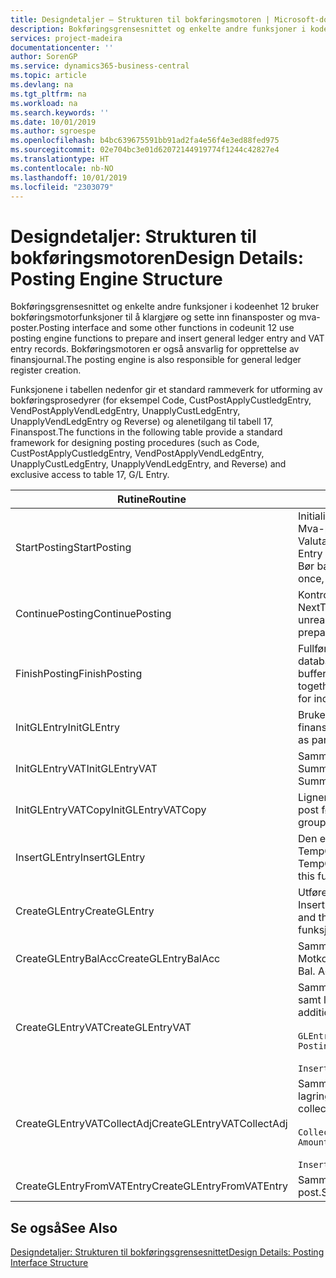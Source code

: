 ```yaml
---
title: Designdetaljer – Strukturen til bokføringsmotoren | Microsoft-dokumentasjon
description: Bokføringsgrensesnittet og enkelte andre funksjoner i kodeenhet 12 bruker bokføringsmotorfunksjoner til å klargjøre og sette inn finansposter og mva-poster. Bokføringsmotoren er også ansvarlig for opprettelse av finansjournal.
services: project-madeira
documentationcenter: ''
author: SorenGP
ms.service: dynamics365-business-central
ms.topic: article
ms.devlang: na
ms.tgt_pltfrm: na
ms.workload: na
ms.search.keywords: ''
ms.date: 10/01/2019
ms.author: sgroespe
ms.openlocfilehash: b4bc639675591bb91ad2fa4e56f4e3ed88fed975
ms.sourcegitcommit: 02e704bc3e01d62072144919774f1244c42827e4
ms.translationtype: HT
ms.contentlocale: nb-NO
ms.lasthandoff: 10/01/2019
ms.locfileid: "2303079"
---
```

# <a name="design-details-posting-engine-structure"></a><span data-ttu-id="71018-104">Designdetaljer: Strukturen til bokføringsmotoren</span><span class="sxs-lookup"><span data-stu-id="71018-104">Design Details: Posting Engine Structure</span></span>
<span data-ttu-id="71018-105">Bokføringsgrensesnittet og enkelte andre funksjoner i kodeenhet 12 bruker bokføringsmotorfunksjoner til å klargjøre og sette inn finansposter og mva-poster.</span><span class="sxs-lookup"><span data-stu-id="71018-105">Posting interface and some other functions in codeunit 12 use posting engine functions to prepare and insert general ledger entry and VAT entry records.</span></span> <span data-ttu-id="71018-106">Bokføringsmotoren er også ansvarlig for opprettelse av finansjournal.</span><span class="sxs-lookup"><span data-stu-id="71018-106">The posting engine is also responsible for general ledger register creation.</span></span>  
  
 <span data-ttu-id="71018-107">Funksjonene i tabellen nedenfor gir et standard rammeverk for utforming av bokføringsprosedyrer (for eksempel Code, CustPostApplyCustledgEntry, VendPostApplyVendLedgEntry, UnapplyCustLedgEntry, UnapplyVendLedgEntry og Reverse) og alenetilgang til tabell 17, Finanspost.</span><span class="sxs-lookup"><span data-stu-id="71018-107">The functions in the following table provide a standard framework for designing posting procedures (such as Code, CustPostApplyCustledgEntry, VendPostApplyVendLedgEntry, UnapplyCustLedgEntry, UnapplyVendLedgEntry, and Reverse) and exclusive access to table 17, G/L Entry.</span></span>  
  
|<span data-ttu-id="71018-108">Rutine</span><span class="sxs-lookup"><span data-stu-id="71018-108">Routine</span></span>|<span data-ttu-id="71018-109">Beskrivelse</span><span class="sxs-lookup"><span data-stu-id="71018-109">Description</span></span>|  
|-------------|---------------------------------------|  
|<span data-ttu-id="71018-110">StartPosting</span><span class="sxs-lookup"><span data-stu-id="71018-110">StartPosting</span></span>|<span data-ttu-id="71018-111">Initialiserer bokføringsbufferen TempGLEntryBuf, låser tabellene Finanspost og Mva-post og initialiserer Regnskapsperiode, Finansjournal og Valutakurs.</span><span class="sxs-lookup"><span data-stu-id="71018-111">Initializes posting buffer TempGLEntryBuf, locks G/L Entry and VAT Entry tables, and initializes Accounting Period, G/L Register, and Exchange Rate.</span></span> <span data-ttu-id="71018-112">Bør bare kalles én gang, og deretter er NextEntryNo lik 0.</span><span class="sxs-lookup"><span data-stu-id="71018-112">Should be called only once, then NextEntryNo is 0.</span></span>|  
|<span data-ttu-id="71018-113">ContinuePosting</span><span class="sxs-lookup"><span data-stu-id="71018-113">ContinuePosting</span></span>|<span data-ttu-id="71018-114">Kontrollerer og bokfører urealisert mva for forrige transaksjonsøkning NextTransactionNo og klargjør bokføring av neste linje.</span><span class="sxs-lookup"><span data-stu-id="71018-114">Checks and posts unrealized VAT for previous transaction increment NextTransactionNo and prepares post of next line.</span></span>|  
|<span data-ttu-id="71018-115">FinishPosting</span><span class="sxs-lookup"><span data-stu-id="71018-115">FinishPosting</span></span>|<span data-ttu-id="71018-116">Fullfører bokføring ved å sette inn finansposter fra midlertidig buffer til databasetabell.</span><span class="sxs-lookup"><span data-stu-id="71018-116">Completes posting by inserting G/L entries from temporary buffer into database table.</span></span> <span data-ttu-id="71018-117">Brukes alltid sammen med StartPosting.</span><span class="sxs-lookup"><span data-stu-id="71018-117">Always used together with StartPosting.</span></span> <span data-ttu-id="71018-118">Kontrollerer om det finnes inkonsekvenser.</span><span class="sxs-lookup"><span data-stu-id="71018-118">Checks for inconsistencies.</span></span>|  
|<span data-ttu-id="71018-119">InitGLEntry</span><span class="sxs-lookup"><span data-stu-id="71018-119">InitGLEntry</span></span>|<span data-ttu-id="71018-120">Brukes til å initialisere ny finanspost for</span><span class="sxs-lookup"><span data-stu-id="71018-120">Used to initialize new G/L entry for Gen.</span></span> <span data-ttu-id="71018-121">finanskladdelinje.</span><span class="sxs-lookup"><span data-stu-id="71018-121">Jnl Line.</span></span> <span data-ttu-id="71018-122">Returnerer GLEntry som parameter.</span><span class="sxs-lookup"><span data-stu-id="71018-122">Returns GLEntry as parameter.</span></span>|  
|<span data-ttu-id="71018-123">InitGLEntryVAT</span><span class="sxs-lookup"><span data-stu-id="71018-123">InitGLEntryVAT</span></span>|<span data-ttu-id="71018-124">Samme som InitGLEntry, men tilordner også Motkontonr. og SummarizeVAT.</span><span class="sxs-lookup"><span data-stu-id="71018-124">Same as InitGLEntry, but also assigns Bal. Account No. and SummarizeVAT.</span></span>|  
|<span data-ttu-id="71018-125">InitGLEntryVATCopy</span><span class="sxs-lookup"><span data-stu-id="71018-125">InitGLEntryVATCopy</span></span>|<span data-ttu-id="71018-126">Ligner på InitGLEntryVAT, men kopierer også bokføringsgruppedata fra mva-post før SummarizeVAT.</span><span class="sxs-lookup"><span data-stu-id="71018-126">Similar to InitGLEntryVAT, but also copies posting groups data from VAT Entry before SummarizeVAT.</span></span>|  
|<span data-ttu-id="71018-127">InsertGLEntry</span><span class="sxs-lookup"><span data-stu-id="71018-127">InsertGLEntry</span></span>|<span data-ttu-id="71018-128">Den eneste funksjonen som setter inn finanspost i den globale tabellen TempGLEntryBuf.</span><span class="sxs-lookup"><span data-stu-id="71018-128">The only function that inserts G/L entry into global TempGLEntryBuf table.</span></span> <span data-ttu-id="71018-129">Bruk alltid denne funksjonen til å sette inn.</span><span class="sxs-lookup"><span data-stu-id="71018-129">Always use this function for insert.</span></span>|  
|<span data-ttu-id="71018-130">CreateGLEntry</span><span class="sxs-lookup"><span data-stu-id="71018-130">CreateGLEntry</span></span>|<span data-ttu-id="71018-131">Utfører InitGLEntry, tilordner tilleggsvalutabeløp og utfører deretter InsertGLEntry.</span><span class="sxs-lookup"><span data-stu-id="71018-131">Performs an InitGLEntry, assigns Additional Currency Amount, and then performs InsertGLEntry.</span></span> <span data-ttu-id="71018-132">Erstatter flere kodelinjer med ett funksjonskall.</span><span class="sxs-lookup"><span data-stu-id="71018-132">Replaces several lines of code with a single function call.</span></span>|  
|<span data-ttu-id="71018-133">CreateGLEntryBalAcc</span><span class="sxs-lookup"><span data-stu-id="71018-133">CreateGLEntryBalAcc</span></span>|<span data-ttu-id="71018-134">Samme som CreateGLEntry, men tilordner også Motkontotype og Motkontonr.</span><span class="sxs-lookup"><span data-stu-id="71018-134">Same as CreateGLEntry, but also assigns Bal. Account Type and Bal. Account No.</span></span>|  
|<span data-ttu-id="71018-135">CreateGLEntryVAT</span><span class="sxs-lookup"><span data-stu-id="71018-135">CreateGLEntryVAT</span></span>|<span data-ttu-id="71018-136">Samme som CreateGLEntry, men med ekstra behandling for bokføringsgrupper samt lagring til midlertidig mva-buffer:</span><span class="sxs-lookup"><span data-stu-id="71018-136">Same as CreateGLEntry, but with additional processing for posting groups and saving to temporary VAT buffer:</span></span><br /><br /> `GLEntry.CopyPostingGroupsFromDtldCVBuf(DtldCVLedgEntryBuf,GenJnlLine."Gen. Posting Type");`<br /><br /> `InsertVATEntriesFromTemp(DtldCVLedgEntryBuf,GLEntry);`|  
|<span data-ttu-id="71018-137">CreateGLEntryVATCollectAdj</span><span class="sxs-lookup"><span data-stu-id="71018-137">CreateGLEntryVATCollectAdj</span></span>|<span data-ttu-id="71018-138">Samme som CreateGLEntry, men med en ekstra samling justeringer samt lagring til midlertidig mva-buffer:</span><span class="sxs-lookup"><span data-stu-id="71018-138">Same as CreateGLEntry, but with additional collection of adjustments and saving to temporary VAT buffer:</span></span><br /><br /> `CollectAdjustment(AdjAmount,GLEntry.Amount,GLEntry."Additional-Currency Amount",OriginalDateSet);`<br /><br /> `InsertVATEntriesFromTemp(DtldCVLedgEntryBuf,GLEntry);`|  
|<span data-ttu-id="71018-139">CreateGLEntryFromVATEntry</span><span class="sxs-lookup"><span data-stu-id="71018-139">CreateGLEntryFromVATEntry</span></span>|<span data-ttu-id="71018-140">Samme som CreateGLEntry, men kopierer også bokføringsgrupper fra mva-post.</span><span class="sxs-lookup"><span data-stu-id="71018-140">Same as CreateGLEntry, but also copies posting groups from VAT entry.</span></span>|  
  
## <a name="see-also"></a><span data-ttu-id="71018-141">Se også</span><span class="sxs-lookup"><span data-stu-id="71018-141">See Also</span></span>  
 [<span data-ttu-id="71018-142">Designdetaljer: Strukturen til bokføringsgrensesnittet</span><span class="sxs-lookup"><span data-stu-id="71018-142">Design Details: Posting Interface Structure</span></span>](design-details-posting-interface-structure.md)